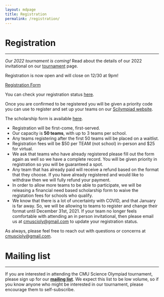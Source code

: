```yaml
---
layout: mdpage
title: Registration
permalink: /registration/
---
```


# Registration
<hr>

_Our 2022 tournament is coming!_  Read about the details of our 2022
invitational on our [tournament](/tournament/) page.

Registration is now open and will close on 12/30 at 9pm!

<a href="https://forms.gle/Bv5VTwnPpfhbR6Gu8"> Registration Form</a>

You can check your registration status <a href="https://docs.google.com/spreadsheets/d/15bIz60tJR_OBUu5w7LizrSAMa792L9y-bXhHWA8fKm4/edit?usp=sharing">here</a>.

Once you are confirmed to be registered you will be given a priority code you can use to register and set up your teams on our <a href="https://scilympiad.com/pa-cmuso">Scilympiad website</a>. 

The scholarship form is available <a href="https://forms.gle/7ZnYcxLkTaHXogz28">here</a>.

* Registration will be first-come, first-served.
* Our capacity is **50 teams**, with up to 3 teams per school.
* Any teams registering after the first 50 teams will be placed on a waitlist.
* Registration fees will be $50 per TEAM (not school) in-person and $25 for virtual. 
*  We ask that teams who have already registered please fill out the form again as well so we have a complete record. You will be given priority in registration so you will be guaranteed a spot. 
* Any team that has already paid will receive a refund based on the format that they choose. If you have already registered and would like to withdraw then we will fully refund your payment. 
* In order to allow more teams to be able to participate, we will be releasing a financial need
based scholarship form to waive the registation fees for schools who qualify.
* We know that there is a lot of uncertainty with COVID, and that January is far away. So, we 
will be allowing to teams to register and change their format until December 31st, 2021. If 
your team no longer feels comfortable with attending an in person invitational, 
then please email us at <a href="mailto:cmuscioly@gmail.com">cmuscioly@gmail.com</a> to update your registration status. 

As always, please feel free to reach out with questions or concerns at
<a href="mailto:cmuscioly@gmail.com">cmuscioly@gmail.com</a>.

<!--
Registration will open on **October 10, 2020 at 3pm EDT** (<a
href="http://www.google.com/calendar/event?action=TEMPLATE&dates=20201010T190000Z%2F20201010T190000Z&text=Team%20registration%20opens%20for%20CMU%20Science%20Olympiad%202021&location=https%3A%2F%2Fcmuscioly.org%2F"
target="_blank">Google Calendar</a>).

* Registration will be first-come, first-served.
* Our capacity is **25 teams**, with up to 3 teams per school.
* Any teams registering after the first 25 teams will be placed on a waitlist.
* The registration fee will be waived this year.
-->


# Mailing list

<hr>

If you are interested in attending the CMU Science Olympiad tournament, please
sign up for our [**mailing
list**](https://lists.andrew.cmu.edu/mailman/listinfo/cmuscioly-interest).  We
expect this list to be low volume, so if you know anyone who might be
interested in our tournament, please encourage them to self-subscribe.
